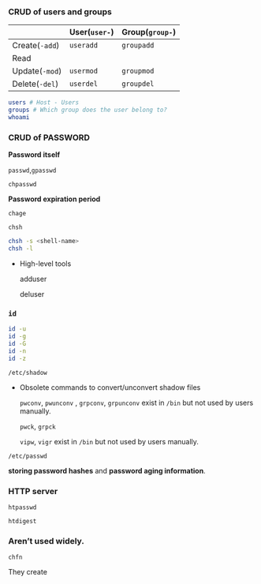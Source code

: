 ### CRUD of users and groups

|  | User(`user-`) | Group(`group-`) |
| --- | --- | --- |
| Create(`-add`) | `useradd` | `groupadd` |
| Read |  |  |
| Update(`-mod`) | `usermod` | `groupmod` |
| Delete(`-del`) | `userdel` | `groupdel` |

```bash
users # Host - Users
groups # Which group does the user belong to?
whoami
```

### CRUD of PASSWORD

**Password itself**

`passwd`,`gpasswd`

`chpasswd`

**Password expiration period**

`chage`

`chsh`

```bash
chsh -s <shell-name>
chsh -l
```

- High-level tools
    
    adduser
    
    deluser
    

### 

### `id`

```bash
id -u
id -g
id -G
id -n 
id -z
```

`/etc/shadow`

- Obsolete commands to convert/unconvert shadow files
    
    `pwconv`, `pwunconv` , `grpconv`, `grpunconv` exist in `/bin` but not used by users manually.
    
    `pwck`, `grpck` 
    
    `vipw`, `vigr` exist in `/bin` but not used by users manually.
    

`/etc/passwd`

**storing password hashes** and **password aging information**.

### HTTP server

`htpasswd`

`htdigest` 

### Aren’t used widely.

`chfn` 

They create